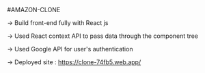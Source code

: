 #AMAZON-CLONE 

-> Build front-end fully with React js

-> Used React context API to pass data through the component tree

-> Used Google API for user's authentication

-> Deployed site : https://clone-74fb5.web.app/
